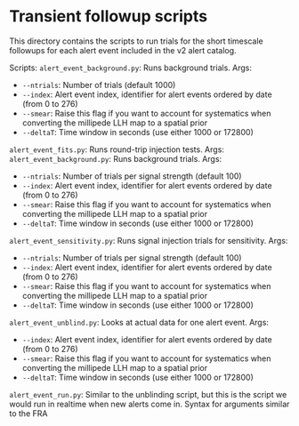 # Transient followup scripts

This directory contains the scripts to run trials for the short timescale followups for each alert event included in the v2 alert catalog. 

Scripts:
`alert_event_background.py`: Runs background trials. Args:
* `--ntrials`: Number of trials (default 1000)
* `--index`: Alert event index, identifier for alert events ordered by date (from 0 to 276)
* `--smear`: Raise this flag if you want to account for systematics when converting the millipede LLH map to a spatial prior
* `--deltaT`: Time window in seconds (use either 1000 or 172800)

`alert_event_fits.py`: Runs round-trip injection tests. Args:
`alert_event_background.py`: Runs background trials. Args:
* `--ntrials`: Number of trials per signal strength (default 100)
* `--index`: Alert event index, identifier for alert events ordered by date (from 0 to 276)
* `--smear`: Raise this flag if you want to account for systematics when converting the millipede LLH map to a spatial prior
* `--deltaT`: Time window in seconds (use either 1000 or 172800)

`alert_event_sensitivity.py`: Runs signal injection trials for sensitivity. Args:
* `--ntrials`: Number of trials per signal strength (default 100)
* `--index`: Alert event index, identifier for alert events ordered by date (from 0 to 276)
* `--smear`: Raise this flag if you want to account for systematics when converting the millipede LLH map to a spatial prior
* `--deltaT`: Time window in seconds (use either 1000 or 172800)

`alert_event_unblind.py`: Looks at actual data for one alert event. Args:
* `--index`: Alert event index, identifier for alert events ordered by date (from 0 to 276)
* `--smear`: Raise this flag if you want to account for systematics when converting the millipede LLH map to a spatial prior
* `--deltaT`: Time window in seconds (use either 1000 or 172800)

`alert_event_run.py`: Similar to the unblinding script, but this is the script we would run in realtime when new alerts come in. Syntax for arguments similar to the FRA